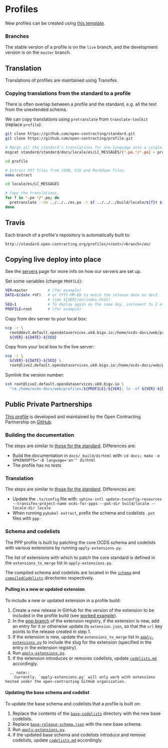 # Profiles

New profiles can be created using [this template](https://github.com/open-contracting/standard_profile_template).

### Branches

The stable version of a profile is on the `live` branch, and the development version is on the `master` branch.

## Translation

Translations of profiles are maintained using Transifex.

### Copying translations from the standard to a profile

There is often overlap between a profile and the standard, e.g. all the text from the unextended schema.

We can copy translations using `pretranslate` from `translate-toolkit` (replace `profile`):

```bash
git clone https://github.com/open-contracting/standard.git
git clone https://github.com/open-contracting/profile.git

# Merge all the standard's translations for one language into a single file.
msgcat standard/standard/docs/locale/es/LC_MESSAGES/{*.po,*/*.po} > profile/es.po

cd profile

# Extract POT files from JSON, CSV and Markdown files.
make extract

cd locale/es/LC_MESSAGES

# Copy the translations.
for f in *.po */*.po; do
  pretranslate --tm ../../../es.po -t $f ../../../build/locale/${f}t $f;
done
```

## Travis

Each branch of a profile's repository is automatically built to:

`http://standard.open-contracting.org/profiles/<root>/<branch>/en/`

## Copying live deploy into place

See the [servers](../systems/servers) page for more info on how our servers are set up.

Set some variables (change `PROFILE`):

```bash
VER=master         # (for example)
DATE=$(date +%F)   # or YYYY-MM-DD to match the release date on dev3
                   # (see ${VER}/en/index.html)
SEQ=1              # To deploy again on the same day, increment to 2 etc
PROFILE=root       # (for example)
```

Copy from dev server to your local box:

```bash
scp -r \
  root@dev3.default.opendataservices.uk0.bigv.io:/home/ocds-docs/web/profiles/${PROFILE}/${VER} \
  ${VER}-${DATE}-${SEQ}
```

Copy from your local box to the live server:

```bash
scp -r \
  ${VER}-${DATE}-${SEQ} \
  root@live2.default.opendataservices.uk0.bigv.io:/home/ocds-docs/web/profiles/${PROFILE}/
```

Symlink the version number:

```bash
ssh root@live2.default.opendataservices.uk0.bigv.io \
  "rm /home/ocds-docs/web/profiles/${PROFILE}/${VER}; ln -sf ${VER}-${DATE}-${SEQ} /home/ocds-docs/web/profiles/${PROFILE}/${VER}"
```

## Public Private Partnerships

[This profile](http://standard.open-contracting.org/profiles/ppp/latest/en/) is developed and maintained by the Open Contracting Partnership on [GitHub](https://github.com/open-contracting/public-private-partnerships).

### Building the documentation

The steps are similar to [those for the standard](../standard/technical/build). Differences are:

* Build the documentation in `docs/_build/dirhtml` with: `cd docs; make -e SPHINXOPTS="-D language='en'" dirhtml`
* The profile has no tests

### Translation

The steps are similar to [those for the standard](../standard/translation/technical). Differences are:

* Update the `.tx/config` file with: `sphinx-intl update-txconfig-resources --transifex-project-name ocds-for-ppps --pot-dir build/locale --locale-dir locale`
* When running `pybabel extract`, prefix the schema and codelists `.pot` files with `ppp-`

### Schema and codelists

The PPP profile is built by patching the core OCDS schema and codelists with various extensions by running `apply-extensions.py`.

The list of extensions with which to patch the core standard is defined in the `extensions_to_merge` list in `apply-extensions.py`.

The compiled schema and codelists are located in the [`schema`](https://github.com/open-contracting/public-private-partnerships/tree/master/schema) and [`compiledCodelists`](https://github.com/open-contracting/public-private-partnerships/tree/master/compiledCodelists) directories respectively.

#### Pulling in a new or updated extension

To include a new or updated extension in a profile build:

1. Create a new release in GitHub for the version of the extension to be included in the profile build (see [worked example](../standard/technical/deployment#pin-extensions)).
1. In the [ppp branch](https://github.com/open-contracting/extension_registry/tree/ppp) of the extension registry, if the extension is new, add an entry for it or otherwise update its `extension.json`, so that the `url` key points to the release created in step 1.
1. If the extension is new, update the `extensions_to_merge` list in [`apply-extensions.py`](https://github.com/open-contracting/public-private-partnerships/blob/master/schema/apply-extensions.py) to include the slug for the extension (specified in the entry in the extension registry).
1. Run [`apply-extensions.py`](https://github.com/open-contracting/public-private-partnerships/blob/master/schema/apply-extensions.py).
1. If the extension introduces or removes codelists, update [`codelists.md`](https://github.com/open-contracting/public-private-partnerships/blob/master/docs/reference/codelists.md) accordingly.

```eval_rst
  .. note::
    Currently, `apply-extensions.py` will only work with extensions hosted under the open-contracting GitHub organization.
```

#### Updating the base schema and codelist

To update the base schema and codelists that a profile is built on:

1. Replace the contents of the [`base-codelists`](https://github.com/open-contracting/public-private-partnerships/tree/master/schema/base-codelists) directory with the new base codelists.
1. Replace [`base-release-schema.json`](https://github.com/open-contracting/public-private-partnerships/blob/master/schema/base-release-schema.json) with the new base schema.
1. Run [`apply-extensions.py`](https://github.com/open-contracting/public-private-partnerships/blob/master/schema/apply-extensions.py).
1. If the updated base schema and codelists introduce and remove codelists, update [`codelists.md`](https://github.com/open-contracting/public-private-partnerships/blob/master/docs/reference/codelists.md) accordingly.
